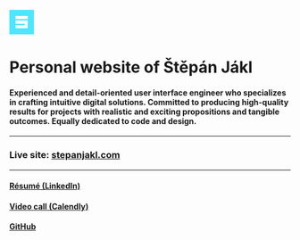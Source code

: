 <p align="left">
<a href="https://stepanjakl.com" target="_blank">
	<img src="./images/logo-static-1.svg" alt="Logo" height="44" />
</a>
</p>

# Personal website of Štěpán Jákl

#### Experienced and detail-oriented user interface engineer who specializes in crafting intuitive digital solutions. Committed to producing high-quality results for projects with realistic and exciting propositions and tangible outcomes. Equally dedicated to code and design.

---

### Live site: [stepanjakl.com](https://stepanjakl.com)

---

#### [Résumé (LinkedIn)](https://www.linkedin.com/in/stepanjakl)

#### [Video call (Calendly)](https://calendly.com/stepanjakl)

#### [GitHub](https://github.com/stepanjakl)

